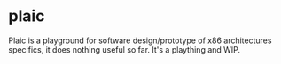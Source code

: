 plaic
===

Plaic is a playground for software design/prototype of x86 architectures specifics,
it does nothing useful so far. It's a plaything and WIP.